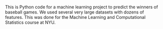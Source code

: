 This is Python code for a machine learning project to predict the winners of baseball games. We used several very large datasets with dozens of features. This was done for the Machine Learning and Computational Statistics course at NYU. 
